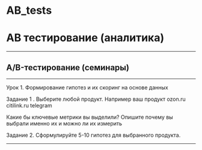 # AB_tests
# AB тестирование (аналитика)
_______________________________
## A/B-тестирование (семинары)
_______________________________
Урок 1. Формирование гипотез и их скоринг на основе данных

Задание 1 . Выберите любой продукт.
Например ваш продукт
ozon.ru
citilink.ru
telegram

Какие бы ключевые метрики вы выделили? Опишите почему вы выбрали именно их и можно ли их измерить

Задание 2. Сформулируйте 5-10 гипотез для выбранного продукта.
_______________________________
